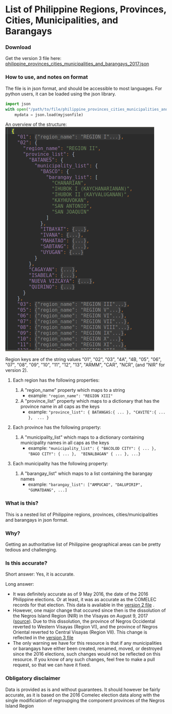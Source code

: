 # List of Philippine Regions, Provinces, Cities, Municipalities, and Barangays

### Download
Get the version 3 file here: [philippine_provinces_cities_municipalities_and_barangays_2017.json](./philippine_provinces_cities_municipalities_and_barangays_2016_v2.json?raw=true)

### How to use, and notes on format

The file is in json format, and should be accessible to most languages. For python users, it can be loaded using the json library.

```python
import json
with open("/path/to/file/philippine_provinces_cities_municipalities_and_barangays_2017.json") as myjsonfile:
    mydata = json.load(myjsonfile)  
```
An overview of the structure:        
![structure](./structure.png "Structure")

Region keys are of the string values "01", "02", "03", "4A", "4B, "05", "06", "07", "08", "09", "10", "11", "12", "13", "ARMM", "CAR", "NCR", (and "NIR" for version 2).

1. Each region has the following properties: 

    1. A "region_name" property which maps to a string
        - example: `"region_name": "REGION XIII"`
    2. A "province_list" property which maps to a dictionary that has the province name in all caps as the keys
        - example: `"province_list": { BATANGAS:{ ... }, "CAVITE":{ ... },  ... }` 
2. Each province has the following property:
    1. A "municipality_list" which maps to a dictionary containing municipality names in all caps as the keys
        - example: `"municipality_list": { "BACOLOD CITY": { ... }, "BAGO CITY": { ... },  "BINALBAGAN" { ... }, ...}` 
3. Each municipality has the following property:
    1. A "barangay_list" which maps to a list containing the barangay names
        - example: `"barangay_list": ["AMPUCAO", "DALUPIRIP", "GUMATDANG", ...]`
        
### What is this?

This is a nested list  of Philippine regions, provinces, cities/municipalities and barangays in json format.

### Why?

Getting an authoritative list of Philippine geographical areas can be pretty tedious and challenging.

### Is this accurate?

Short answer: Yes, it is accurate.

Long answer:
- It was definitely accurate as of 9 May 2016, the date of the 2016 Philippine elections. Or at least, it was as 
accurate as the COMELEC records for that election. This data is available in the [version 2 file](./philippine_provinces_cities_municipalities_and_barangays_2016_v2.json?raw=true) .
- However, one major change that occured since then is the dissolution of the Negros Island Region (NIR) in the Visayas on
August 9, 2017 ([source](https://en.wikipedia.org/wiki/Regions_of_the_Philippines#Defunct_regions)). Due to this dissolution, 
the province of Negros Occidental reverted to Western Visayas (Region VI), and the province of Negros Oriental reverted 
to Central Visayas (Region VII). This change is reflected in the [version 3 file](./philippine_provinces_cities_municipalities_and_barangays_2017.json?raw=true)
- The only warning we have for this resource is that if any municipalities or barangays have either been created, 
renamed, moved, or destroyed since the 2016 elections, such changes would not be reflected on this resource. If you know
of any such changes, feel free to make a pull request, so that we can have it fixed.

### Obligatory disclaimer
Data is provided as is and without guarantees.  It should however be fairly accurate, as it is based on the 2016 Comelec 
election data along with the single modificiation of regroupging the component provinces of the Negros Island Region